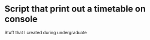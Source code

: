 Script that print out a timetable on console
==================

Stuff that I created during undergraduate
